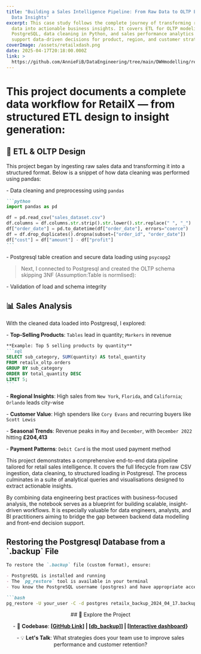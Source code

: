 ```yaml
---
title: "Building a Sales Intelligence Pipeline: From Raw Data to OLTP ETL to
  Data Insights"
excerpt: This case study follows the complete journey of transforming raw sales
  data into actionable business insights. It covers ETL for OLTP modeling in
  PostgreSQL, data cleaning in Python, and sales performance analytics to
  support data-driven decisions for product, region, and customer strategies.
coverImage: /assets/retailxdash.png
date: 2025-04-17T20:18:00.000Z
link: >
  https://github.com/AnnieFiB/DataEngineering/tree/main/DWHmodelling/retailx_casestudy
---
```

# This project documents a complete data workflow for RetailX — from structured ETL design to insight generation:

## 🔧 ETL & OLTP Design

This project began by ingesting raw sales data and transforming it into a structured format. Below is a snippet of how data cleaning was performed using pandas:

\- Data cleaning and preprocessing using `pandas`

````markdown
```python
import pandas as pd

df = pd.read_csv("sales_dataset.csv")
df.columns = df.columns.str.strip().str.lower().str.replace(" ", "_")
df["order_date"] = pd.to_datetime(df["order_date"], errors="coerce")
df = df.drop_duplicates().dropna(subset=["order_id", "order_date"])
df["cost"] = df["amount"] - df["profit"]
```
````

\- Postgresql table creation and secure data loading using `psycopg2`

> Next, I connected to Postgresql and created the OLTP schema skipping 3NF (Assumption:Table is normlised):

\- Validation of load and schema integrity

## 📊 Sales Analysis

With the cleaned data loaded into Postgresql, I explored:

\- **Top-Selling Products**: `Tables` lead in quantity; `Markers` in revenue

````markdown
**Example: Top 5 selling products by quantity**
```sql
SELECT sub_category, SUM(quantity) AS total_quantity
FROM retailx_oltp.orders
GROUP BY sub_category
ORDER BY total_quantity DESC
LIMIT 5;
```
````

\- **Regional Insights**: High sales from `New York`, `Florida`, and `California`; `Orlando` leads city-wise

\- **Customer Value**: High spenders like `Cory Evans` and recurring buyers like `Scott Lewis`

\- **Seasonal Trends**: Revenue peaks in `May` and `December`, with `December 2022` hitting **£204,413**

\- **Payment Patterns**: `Debit Card` is the most used payment method

This project demonstrates a comprehensive end-to-end data pipeline tailored for retail sales intelligence. It covers the full lifecycle from raw CSV ingestion, data cleaning, to structured loading in Postgresql. The process culminates in a suite of analytical queries and visualisations designed to extract actionable insights.

By combining data engineering best practices with business-focused analysis, the notebook serves as a blueprint for building scalable, insight-driven workflows. It is especially valuable for data engineers, analysts, and BI practitioners aiming to bridge the gap between backend data modelling and front-end decision support.

## Restoring the Postgresql Database from a \`.backup\` File

````markdown
To restore the `.backup` file (custom format), ensure:

- PostgreSQL is installed and running
- The `pg_restore` tool is available in your terminal
- You know the PostgreSQL username (postgres) and have appropriate access

```bash
pg_restore -U your_user -C -d postgres retailx_backup_2024_04_17.backup
````

<p style="text-align: center">## 🔗 Explore the Project</p><p style="text-align: center">- 📂 <strong>Codebase</strong>: <strong>[</strong><a href="https://github.com/AnnieFiB/my_projects/blob/main/DataEngineering/DataModelling/retailx_casestudy/oltp_analysis_notebook.ipynb"><strong>GitHub Link</strong></a><strong>] | [</strong><a href="https://github.com/AnnieFiB/my_projects/blob/main/DataEngineering/DataModelling/retailx_casestudy/retailx_backup_2024_04_17.backup"><strong>db_backup</strong></a><strong>]] | [</strong><a href="https://github.com/AnnieFiB/my_projects/blob/main/DataEngineering/DataModelling/retailx_casestudy/retailx_dashboard.pbix"><strong>Interactive dashboard</strong></a><strong>}</strong></p><p style="text-align: center">- 💡 <strong>Let's Talk</strong>: What strategies does your team use to improve sales performance and customer retention?</p>